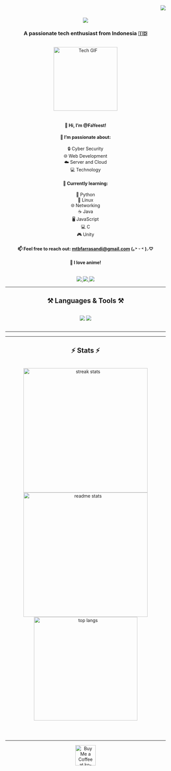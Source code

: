<img align="right" src="https://visitor-badge.laobi.icu/badge?page_id=FaYeest.FaYeest" />

<h1 align="center">
    <img src="https://readme-typing-svg.demolab.com/?lines=Hello!;Welcome+to+my+profile!" />
</h1>

<h3 align="center">A passionate tech enthusiast from Indonesia 🇮🇩</h3>

<br/>

<div align="center">
  <img src="https://i.giphy.com/media/v1.Y2lkPTc5MGI3NjExNWNmMHp5ZW0zZndhdG42aDdtaWN4NzRleXd2czkzdWg0c2FlbTBxdiZlcD12MV9pbnRlcm5hbF9naWZfYnlfaWQmY3Q9Zw/f0yOYF0EtwSVa/giphy.gif" width="200" alt="Tech GIF" />
</div>

<br/>

<div align="center">
  <h4>👋 Hi, I’m <strong>@FaYeest</strong>!</h4>
  
  <h4>👀 I’m passionate about:</h4>
  <div>🔒 Cyber Security</div>
  <div>🌐 Web Development</div>
  <div>☁️ Server and Cloud</div>
  <div>💻 Technology</div>

  <h4>🌱 Currently learning:</h4>
  <div>🐍 Python</div>
  <div>🐧 Linux</div>
  <div>🌐 Networking</div>
  <div>☕ Java</div>
  <div>🖥️ JavaScript</div>
  <div>💻 C</div>
  <div>🎮 Unity</div>

  <h4>📫 Feel free to reach out: <a href="mailto:mtbfarrasandi@gmail.com">mtbfarrasandi@gmail.com</a> (｡˃ ᵕ ˂ )⸝♡</h4>
  <h4>💖 I love anime!</h4>
</div>

<br/>

<div align="center"> 
  <a href="mailto:mtbfarrasandi@gmail.com">
    <img src="https://img.shields.io/badge/Gmail-333333?style=for-the-badge&logo=gmail&logoColor=red" />
  </a>
  <a href="https://linkedin.com/in/your-linkedin" target="_blank">
    <img src="https://img.shields.io/badge/LinkedIn-0077B5?style=for-the-badge&logo=linkedin&logoColor=white" />
  </a>
  <a href="https://your-portfolio-link" target="_blank">
     <img src="https://img.shields.io/badge/Portfolio-FF5722?style=for-the-badge&logo=todoist&logoColor=white" />
  </a>
</div>

<hr/>

<h2 align="center">⚒️ Languages & Tools ⚒️</h2>
<br/>
<div align="center">
    <img src="https://skillicons.dev/icons?i=python,linux,html,css,javascript,java,c,unity" />
    <img src="https://skillicons.dev/icons?i=git,github" />
</div>

<br/>
<hr/>

<hr/>

<h2 align="center">⚡ Stats ⚡</h2>
<br>
<div align="center">
  <img width="390" src="https://github-readme-streak-stats.herokuapp.com/?user=FaYeest&count_private=true&theme=react&border_radius=10" alt="streak stats"/>
  <img width="390" src="https://github-readme-stats.vercel.app/api?username=FaYeest&count_private=true&show_icons=true&theme=react&rank_icon=github&border_radius=10" alt="readme stats" />
  <br/>
  <img width="325" align="center" src="https://github-readme-stats.vercel.app/api/top-langs/?username=FaYeest&hide=HTML&langs_count=8&layout=compact&theme=react&border_radius=10&size_weight=0.5&count_weight=0.5&exclude_repo=github-readme-stats" alt="top langs" />
</div>

<br/><br/>

<hr/>

<div align="center">
  <a href='https://ko-fi.com/your-kofi-link' target='_blank'><img height='64' style='border:0px;height:64px;' src='https://storage.ko-fi.com/cdn/kofi1.png?v=3' border='0' alt='Buy Me a Coffee at ko-fi.com' /></a>
</div>

<br/>
